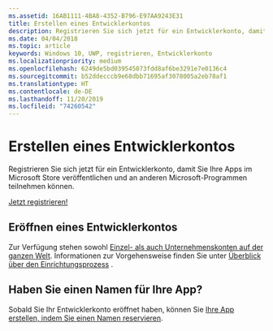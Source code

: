 ```yaml
---
ms.assetid: 16AB1111-4BA8-4352-B796-E97AA9243E31
title: Erstellen eines Entwicklerkontos
description: Registrieren Sie sich jetzt für ein Entwicklerkonto, damit Sie Ihre Apps im Microsoft Store veröffentlichen und an anderen Microsoft-Programmen teilnehmen können.
ms.date: 04/04/2018
ms.topic: article
keywords: Windows 10, UWP, registrieren, Entwicklerkonto
ms.localizationpriority: medium
ms.openlocfilehash: 6249de5bd039545073fdd8af6be3291e7e0136c4
ms.sourcegitcommit: b52ddecccb9e68dbb71695af3078005a2eb78af1
ms.translationtype: HT
ms.contentlocale: de-DE
ms.lasthandoff: 11/20/2019
ms.locfileid: "74260542"
---
```

# <a name="create-a-developer-account"></a>Erstellen eines Entwicklerkontos

Registrieren Sie sich jetzt für ein Entwicklerkonto, damit Sie Ihre Apps im Microsoft Store veröffentlichen und an anderen Microsoft-Programmen teilnehmen können.

[Jetzt registrieren!](https://developer.microsoft.com/store/register)

## <a name="opening-your-developer-account"></a>Eröffnen eines Entwicklerkontos

Zur Verfügung stehen sowohl [Einzel- als auch Unternehmenskonten auf der ganzen Welt](../publish/account-types-locations-and-fees.md). Informationen zur Vorgehensweise finden Sie unter [Überblick über den Einrichtungsprozess](../publish/opening-a-developer-account.md) .

## <a name="have-a-name-for-your-app"></a>Haben Sie einen Namen für Ihre App?

Sobald Sie Ihr Entwicklerkonto eröffnet haben, können Sie [Ihre App erstellen, indem Sie einen Namen reservieren](https://docs.microsoft.com/windows/uwp/publish/create-your-app-by-reserving-a-name).

